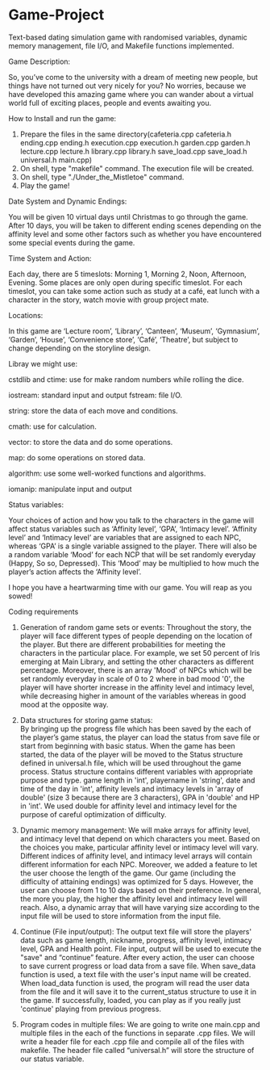 # Game-Project

Text-based dating simulation game with randomised variables, dynamic memory management, file I/O, and Makefile functions implemented.



Game Description:

So, you’ve come to the university with a dream of meeting new people, but things have not turned out very nicely for you? No worries, because we have developed this amazing game where you can wander about a virtual world full of exciting places, people and events awaiting you.

How to Install and run the game:

1) Prepare the files in the same directory(cafeteria.cpp cafeteria.h ending.cpp ending.h execution.cpp execution.h garden.cpp garden.h lecture.cpp lecture.h library.cpp library.h save_load.cpp save_load.h universal.h main.cpp)
2) On shell, type "makefile" command. The execution file will be created.
3) On shell, type "./Under_the_Mistletoe" command.
4) Play the game!

Date System and Dynamic Endings: 

You will be given 10 virtual days until Christmas to go through the game. After 10 days, you will be taken to different ending scenes depending on the affinity level and some other factors such as whether you have encountered some special events during the game.

Time System and Action: 

Each day, there are 5 timeslots: Morning 1, Morning 2, Noon, Afternoon, Evening. Some places are only open during specific timeslot. For each timeslot, you can take some action such as study at a café, eat lunch with a character in the story, watch movie with group project mate.

Locations: 

In this game are ‘Lecture room’, ‘Library’, ‘Canteen’, ‘Museum’, ‘Gymnasium’, ‘Garden’, ‘House’, ‘Convenience store’, ‘Café’, ‘Theatre’, but subject to change depending on the storyline design.

Libray we might use:

cstdlib and ctime: use for make random numbers while rolling the dice.

iostream: standard input and output fstream: file I/O.

string: store the data of each move and conditions.

cmath: use for calculation.

vector: to store the data and do some operations.

map: do some operations on stored data.

algorithm: use some well-worked functions and algorithms.

iomanip: manipulate input and output

Status variables: 

Your choices of action and how you talk to the characters in the game will affect status variables such as ‘Affinity level’, ‘GPA’, ‘Intimacy level’. ‘Affinity level’ and ‘Intimacy level’ are variables that are assigned to each NPC, whereas ‘GPA’ is a single variable assigned to the player.  There will also be a random variable ‘Mood’ for each NCP that will be set randomly everyday (Happy, So so, Depressed). This ‘Mood’ may be multiplied to how much the player’s action affects the ‘Affinity level’.

I hope you have a heartwarming time with our game. You will reap as you sowed!

Coding requirements
1.  Generation of random game sets or events: 
Throughout the story, the player will face different types of people depending on the location of the player. But there are different probabilities for meeting the characters in the particular place. For example, we set 50 percent of Iris emerging at Main Library, and setting the other characters as different percentage. Moreover, there is an array 'Mood' of NPCs which will be set randomly everyday in scale of 0 to 2 where in bad mood '0', the player will have shorter increase in the affinity level and intimacy level, while decreasing higher in amount of the variables whereas in good mood at the opposite way.

2.  Data structures for storing game status:  
By bringing up the progress file which has been saved by the each of the player’s game status, the player can load the status from save file or start from beginning with basic status. When the game has been started, the data of the player will be moved to the Status structure defined in universal.h file, which will be used throughout the game process. Status structure contains different variables with appropriate purpose and type. game length in 'int', playername in 'string', date and time of the day in 'int', affinity levels and intimacy levels in 'array of double' (size 3 because there are 3 characters), GPA in 'double' and HP in 'int'. We used double for affinity level and intimacy level for the purpose of careful optimization of difficulty.

3.  Dynamic memory management: 
We will make arrays for affinity level, and intimacy level that depend on which characters you meet. Based on the choices you make, particular affinity level or intimacy level will vary. Different indices of affinity level, and intimacy level arrays will contain different information for each NPC. 
Moreover, we added a feature to let the user choose the length of the game. Our game (including the difficulty of attaining endings) was optimized for 5 days. However, the user can choose from 1 to 10 days based on their preference. In general, the more you play, the higher the affinity level and intimacy level will reach.
Also, a dynamic array that will have varying size according to the input file will be used to store information from the input file.

4.	Continue (File input/output): 
The output text file will store the players' data such as game length, nickname, progress, affinity level, intimacy level, GPA and Health point. File input, output will be used to execute the "save" and “continue” feature. After every action, the user can choose to save current progress or load data from a save file. When save_data function is used, a text file with the user's input name will be created. When load_data function is used, the program will read the user data from the file and it will save it to the current_status structure to use it in the game. If successfully, loaded, you can play as if you really just 'continue' playing from previous progress.

5.	Program codes in multiple files: 
We are going to write one main.cpp and multiple files in the each of the functions in separate .cpp files. We will write a header file for each .cpp file and compile all of the files with makefile. The header file called “universal.h” will store the structure of our status variable.



